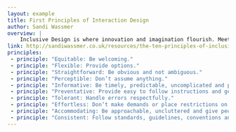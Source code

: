 ```yaml
---
layout: example
title: First Principles of Interaction Design
author: Sandi Wassmer
overview: |
    Inclusive Design is where innovation and imagination flourish. Meeting the needs of the widest variety of people does not inhibit creativity. It opens our minds and inspires excellence.
link: http://sandiwassmer.co.uk/resources/the-ten-principles-of-inclusive-web-design
principles:
 - principle: "Equitable: Be welcoming."
 - principle: "Flexible: Provide options."
 - principle: "Straightforward: Be obvious and not ambiguous."
 - principle: "Perceptible: Don’t assume anything."
 - principle: "Informative: Be timely, predictable, uncomplicated and precise."
 - principle: "Preventative: Provide easy to follow instructions and gently guide users."
 - principle: "Tolerant: Handle errors respectfully."
 - principle: "Effortless: Don’t make demands or place restrictions on your users."
 - principle: "Accommodating: Be approachable, uncluttered and give people room to manoeuvre."
 - principle: "Consistent: Follow standards, guidelines, conventions and best practices."
---
```

